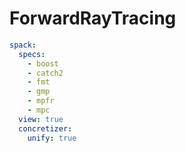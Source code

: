 # ForwardRayTracing
 
```yaml
spack:
  specs:
    - boost
    - catch2
    - fmt
    - gmp
    - mpfr
    - mpc
  view: true
  concretizer:
    unify: true
```
